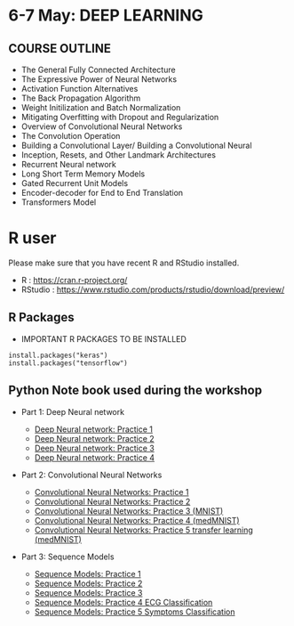 # 6-7 May: DEEP LEARNING 

## COURSE OUTLINE   
- The General Fully Connected Architecture
- The Expressive Power of Neural Networks
- Activation Function Alternatives
- The Back Propagation Algorithm
- Weight Initilization and Batch Normalization
- Mitigating Overfitting with Dropout and Regularization
- Overview of Convolutional Neural Networks
- The Convolution Operation
- Building a Convolutional Layer/ Building a Convolutional Neural
- Inception, Resets, and Other Landmark Architectures
- Recurrent Neural network
- Long Short Term Memory Models
- Gated Recurrent Unit Models
- Encoder-decoder for End to End Translation
- Transformers Model


# R user 

Please make sure that you have  recent R and RStudio installed.

  - R : https://cran.r-project.org/
  - RStudio : https://www.rstudio.com/products/rstudio/download/preview/


## R Packages 

- IMPORTANT R PACKAGES TO BE INSTALLED

```{r,eval=FALSE}
install.packages("keras")
install.packages("tensorflow")
```



## Python Note book used during the workshop 

- Part 1: Deep Neural network
    - [Deep Neural network: Practice 1](https://colab.research.google.com/drive/1GDdmVTk_Y_SUKvDrVWPf8CKj-M6r0NyG#scrollTo=OLuuc9QrSxFn)
    - [Deep Neural network: Practice 2](https://colab.research.google.com/drive/1gpr8Xl5Y51-dYDQ1BA6lNcJ8yZq3GPvr)
    - [Deep Neural network: Practice 3](https://colab.research.google.com/drive/12PETdpB2B0Y2mTGzYUQ8X6M0GxRo4cQN#scrollTo=kNmB-JWBaX59)
    - [Deep Neural network: Practice 4](https://colab.research.google.com/drive/1Msg2GDt5P0kB0MVPSPUcGZGIxDjOgoDb?usp=sharing)

- Part 2: Convolutional Neural Networks

    - [Convolutional Neural Networks: Practice 1](https://colab.research.google.com/drive/1dtH3UHSfbK5Ss9E9ogtYG5YQzc5fTXNE#scrollTo=klnJ1uktsIVl)
    - [Convolutional Neural Networks: Practice 2](https://colab.research.google.com/drive/1Ru1wRki8yUxx5W2G4Of5-drTRtsZ3_Ym#scrollTo=7z_KGnrn4Dcm)
    - [Convolutional Neural Networks: Practice 3 (MNIST)](https://colab.research.google.com/drive/1Foo-KTWMiJV-sl0mRaZnWHnk05VQLyUB)
    - [Convolutional Neural Networks: Practice 4 (medMNIST)](https://colab.research.google.com/drive/1kmTZ-ypepEpcfNZB_qIB8ILK201KhkEp)
    - [Convolutional Neural Networks: Practice 5 transfer learning (medMNIST)](https://colab.research.google.com/drive/1EEevV5WUsRwmALZDxTl57Ol5nT89ylbd)
   
- Part 3: Sequence Models
    
    - [Sequence Models: Practice 1](https://colab.research.google.com/drive/1VMNmL1YKZHZBJip8f5tcEMxj5VlCIfbM#scrollTo=sB1y93Nmik5T)
    - [Sequence Models: Practice 2](https://colab.research.google.com/drive/1MnvITjntB9AmHL2BN_03hGQcDxNVom4B#scrollTo=TvEZtC85n1--)
    - [Sequence Models: Practice 3](https://colab.research.google.com/drive/10HN5da584vuDld6Go9QceNIyGRfrsKCg#)
    - [Sequence Models: Practice 4 ECG Classification](https://colab.research.google.com/drive/10sCO57yzS2env2RHSFH5eO2NwCxv6VL2#scrollTo=VACGs479kCSI)
    - [Sequence Models: Practice 5 Symptoms Classification](https://colab.research.google.com/drive/1agCKQMWCrs85yciGEMWQQTnWEBzF_9IF#scrollTo=IXPSIcSMq_0C)
